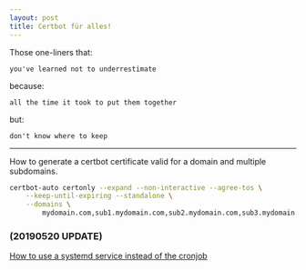 ```yaml
---
layout: post
title: Certbot für alles!
---
```


Those one-liners that:

    you've learned not to underrestimate

because:

    all the time it took to put them together

but:

    don't know where to keep

<hr />

How to generate a certbot certificate valid for a domain and multiple subdomains.

``` bash
certbot-auto certonly --expand --non-interactive --agree-tos \
    --keep-until-expiring --standalone \
    --domains \
        mydomain.com,sub1.mydomain.com,sub2.mydomain.com,sub3.mydomain.com
```

### (20190520 UPDATE)

[How to use a systemd service instead of the cronjob](https://stevenwestmoreland.com/2017/11/renewing-certbot-certificates-using-a-systemd-timer.html)
